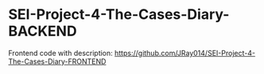 # SEI-Project-4-The-Cases-Diary-BACKEND

Frontend code with description: https://github.com/JRay014/SEI-Project-4-The-Cases-Diary-FRONTEND

